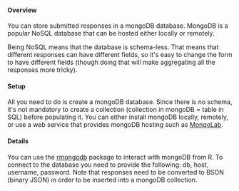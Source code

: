 #### Overview

You can store submitted responses in a mongoDB database. MongoDB is a popular NoSQL database that can be hosted either locally or remotely.

Being NoSQL means that the database is schema-less. That means that different responses can have different fields, so it's easy to change the form to have different fields (though doing that will make aggregating all the responses more tricky).

#### Setup

All you need to do is create a mongoDB database. Since there is no schema, it's not mandatory to create a collection (collection in mongoDB = table in SQL) before populating it. You can either install mongoDB locally, remotely, or use a web service that provides mongoDB hosting such as [MongoLab](https://mongolab.com/).

#### Details

You can use the [rmongodb](https://github.com/mongosoup/rmongodb) package to interact with mongoDB from R. To connect to the database you need to provide the following: db, host, username, password. Note that responses need to be converted to BSON (binary JSON) in order to be inserted into a mongoDB collection.
